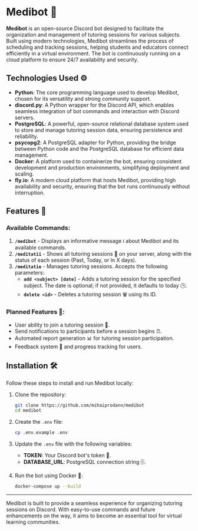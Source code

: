 # Medibot 🤖

**Medibot** is an open-source Discord bot designed to facilitate the organization and management of tutoring sessions for various subjects. Built using modern technologies, Medibot streamlines the process of scheduling and tracking sessions, helping students and educators connect efficiently in a virtual environment. The bot is continuously running on a cloud platform to ensure 24/7 availability and security.

## Technologies Used ⚙️

- **Python**: The core programming language used to develop Medibot, chosen for its versatility and strong community support.
- **discord.py**: A Python wrapper for the Discord API, which enables seamless integration of bot commands and interaction with Discord servers.
- **PostgreSQL**: A powerful, open-source relational database system used to store and manage tutoring session data, ensuring persistence and reliability.
- **psycopg2**: A PostgreSQL adapter for Python, providing the bridge between Python code and the PostgreSQL database for efficient data management.
- **Docker**: A platform used to containerize the bot, ensuring consistent development and production environments, simplifying deployment and scaling.
- **fly.io**: A modern cloud platform that hosts Medibot, providing high availability and security, ensuring that the bot runs continuously without interruption.

## Features 🚀

### Available Commands:
1. **`/medibot`** - Displays an informative message ℹ️ about Medibot and its available commands.
2. **`/meditatii`** - Shows all tutoring sessions 📅 on your server, along with the status of each session (Past, Today, or In X days).
3. **`/meditatie`** - Manages tutoring sessions. Accepts the following parameters:
   - **`add <subject> [date]`** - Adds a tutoring session for the specified subject. The date is optional; if not provided, it defaults to today 🕒.
   - **`delete <id>`** - Deletes a tutoring session 🗑️ using its ID.

### Planned Features 🔮:
- User ability to join a tutoring session 🙋.
- Send notifications to participants before a session begins ⏰.
- Automated report generation 📊 for tutoring session participation.
- Feedback system 📝 and progress tracking for users.

## Installation 🛠️

Follow these steps to install and run Medibot locally:

1. Clone the repository:
    ```bash
    git clone https://github.com/mihaiprodann/medibot
    cd medibot
    ```

2. Create the `.env` file:
    ```bash
    cp .env.example .env
    ```

3. Update the `.env` file with the following variables:
    - **TOKEN**: Your Discord bot's token 🤖.
    - **DATABASE_URL**: PostgreSQL connection string 🗄️.

4. Run the bot using Docker 🐳:
    ```bash
    docker-compose up --build
    ```

---

Medibot is built to provide a seamless experience for organizing tutoring sessions on Discord. With easy-to-use commands and future enhancements on the way, it aims to become an essential tool for virtual learning communities.
